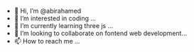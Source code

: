 - 👋 Hi, I’m @abirahamed
- 👀 I’m interested in coding ...
- 🌱 I’m currently learning three js ...
- 💞️ I’m looking to collaborate on fontend web development...
- 📫 How to reach me ...

<!---
abirahamed/abirahamed is a ✨ special ✨ repository because its `README.md` (this file) appears on your GitHub profile.
You can click the Preview link to take a look at your changes.
--->
